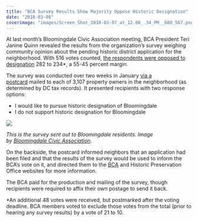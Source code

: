 ```yaml
---
title: "BCA Survey Results Show Majority Oppose Historic Designation"
date: "2018-03-08"
coverimage: "images/Screen_Shot_2018-03-07_at_12.06_.34_PM__800_567.png"
---
```


At last month’s Bloomingdale Civic Association meeting, BCA President Teri Janine Quinn revealed the results from the organization’s survey weighing community opinion about the pending historic district application for the neighborhood. With 516 votes counted, [the respondents were opposed to designation](https://bloomingdaleneighborhood.blogspot.com/2018/02/bloomingdale-civic-association-historic.html) 282 to 234\*, a 55-45 percent margin.

The survey was conducted over two weeks in January [via a postcard](http://www.bloomingdalecivicassociation.org/wp-content/uploads/BCA-historic-designation-survey-postcard-2018-01-2.jpg) mailed to each of 3,107 property owners in the neighborhood (as determined by DC tax records). It presented recipients with two response options:

- I would like to pursue historic designation of Bloomingdale
- I do not support historic designation for Bloomingdale

[![](/images/Screen_Shot_2018-03-07_at_12.06_.34_PM__800_567.png)](http://www.bloomingdalecivicassociation.org/wp-content/uploads/BCA-historic-designation-survey-postcard-2018-01-2.jpg)

_This is the survey sent out to Bloomingdale residents. Image by [Bloomingdale Civic Association](http://www.bloomingdalecivicassociation.org/wp-content/uploads/BCA-historic-designation-survey-postcard-2018-01-2.jpg)._

On the backside, the postcard informed neighbors that an application had been filed and that the results of the survey would be used to inform the BCA’s vote on it, and directed them to the [BCA](http://www.bloomingdalecivicassociation.org/historicpreservation/) and Historic Preservation Office websites for more information.

The BCA paid for the production and mailing of the survey, though recipients were required to affix their own postage to send it back.

\*An additional 48 votes were received, but postmarked after the voting deadline. BCA members voted to exclude those votes from the total (prior to hearing any survey results) by a vote of 21 to 10.
